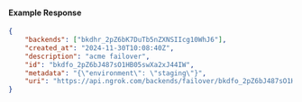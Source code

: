 <!-- Code generated for API Clients. DO NOT EDIT. -->

#### Example Response

```json
{
	"backends": ["bkdhr_2pZ6bK7DuTb5nZXNSIIcg10WhJ6"],
	"created_at": "2024-11-30T10:08:40Z",
	"description": "acme failover",
	"id": "bkdfo_2pZ6bJ487sO1HB05swXa2xJ44IW",
	"metadata": "{\"environment\": \"staging\"}",
	"uri": "https://api.ngrok.com/backends/failover/bkdfo_2pZ6bJ487sO1HB05swXa2xJ44IW"
}
```
